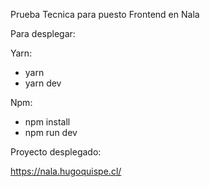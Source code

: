 Prueba Tecnica para puesto Frontend en Nala

Para desplegar:

Yarn:

- yarn
- yarn dev

Npm:

- npm install
- npm run dev

Proyecto desplegado:

https://nala.hugoquispe.cl/
